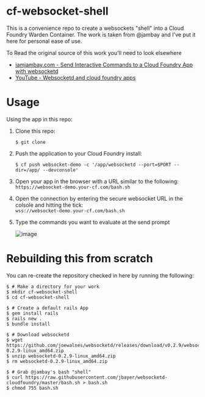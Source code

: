 # cf-websocket-shell

This is a convenience repo to create a websockets "shell" into a Cloud Foundry Warden Container. The work is taken from @jambay and I've put it here for personal ease of use.

To Read the original source of this work you'll need to look elsewhere

* [iamjambay.com - Send Interactive Commands to a Cloud Foundry App with websocketd](http://www.iamjambay.com/2013/12/send-interactive-commands-to-cloud.html)
* [YouTube - Websocketd and cloud foundry apps](http://www.youtube.com/watch?v=aRq38DEa-gE)

# Usage 

Using the app in this repo:


1. Clone this repo:

       $ git clone 

2. Push the application to your Cloud Foundry install:

       $ cf push websocket-demo -c '/app/websocketd --port=$PORT --dir=/app/ --devconsole'

3. Open your app in the browser with a URL similar to the following:<br>
   ```https://websocket-demo.your-cf.com/bash.sh```

4. Open the connection by entering the secure websocket URL in the colsole and hitting the tick:<br>
   ```wss://websocket-demo.your-cf.com/bash.sh```
       
5. Type the commands you want to evaluate at the send prompt

    ![image](http://i.imgur.com/sOMnMC6.png?1)
       
       
# Rebuilding this from scratch

You can re-create the repository checked in here by running the following:

    $ # Make a directory for your work
    $ mkdir cf-websocket-shell
    $ cd cf-websocket-shell

    $ # Create a default rails App
    $ gem install rails
    $ rails new .
    $ bundle install
    
    $ # Download websocketd
    $ wget https://github.com/joewalnes/websocketd/releases/download/v0.2.9/websocketd-0.2.9-linux_amd64.zip
    $ unzip websocketd-0.2.9-linux_amd64.zip
    $ rm websocketd-0.2.9-linux_amd64.zip
    
    $ # Grab @jambay's bash "shell"
    $ curl https://raw.githubusercontent.com/jbayer/websocketd-cloudfoundry/master/bash.sh > bash.sh
    $ chmod 755 bash.sh
    